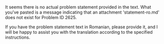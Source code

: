 It seems there is no actual problem statement provided in the text. What you've pasted is a message indicating that an attachment 'statement-ro.md' does not exist for Problem ID 2625.

If you have the problem statement text in Romanian, please provide it, and I will be happy to assist you with the translation according to the specified instructions.
